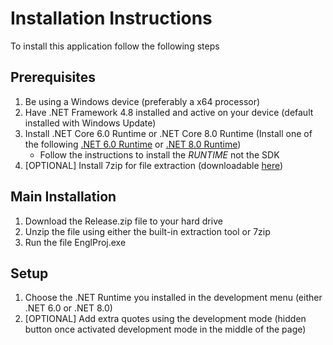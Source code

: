 # Installation Instructions
To install this application follow the following steps 

## Prerequisites
1. Be using a Windows device (preferably a x64 processor)
2. Have .NET Framework 4.8 installed and active on your device (default installed with Windows Update)
3. Install .NET Core 6.0 Runtime or .NET Core 8.0 Runtime (Install one of the following [.NET 6.0 Runtime](https://dotnet.microsoft.com/en-us/download/dotnet/6.0) or [.NET 8.0 Runtime](https://dotnet.microsoft.com/en-us/download/dotnet/8.0))
   * Follow the instructions to install the *RUNTIME* not the SDK
4. [OPTIONAL] Install 7zip for file extraction (downloadable [here](https://www.7-zip.org/))

## Main Installation
1. Download the Release.zip file to your hard drive
2. Unzip the file using either the built-in extraction tool or 7zip
3. Run the file EnglProj.exe
 
## Setup
1. Choose the .NET Runtime you installed in the development menu (either .NET 6.0 or .NET 8.0)
2. [OPTIONAL] Add extra quotes using the development mode (hidden button once activated development mode in the middle of the page)
